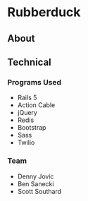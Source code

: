 # Rubberduck
## About

## Technical
### Programs Used
- Rails 5
- Action Cable
- jQuery
- Redis
- Bootstrap
- Sass
- Twilio

### Team
- Denny Jovic
- Ben Sanecki
- Scott Southard
